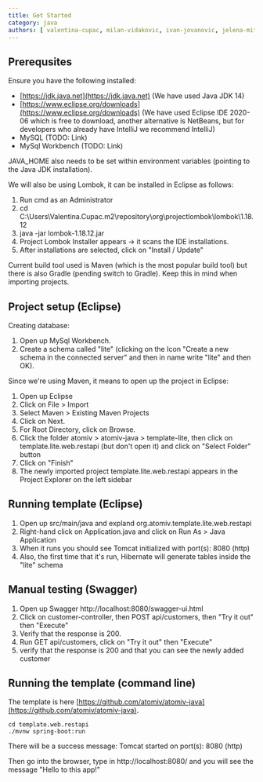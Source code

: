 ```yaml
---
title: Get Started
category: java
authors: [ valentina-cupac, milan-vidakovic, ivan-jovanovic, jelena-mitrovic ]
---
```


## Prerequsites

Ensure you have the following installed:

* [https://jdk.java.net](https://jdk.java.net) (We have used Java JDK 14)
* [https://www.eclipse.org/downloads](https://www.eclipse.org/downloads) (We have used Eclipse IDE 2020-06 which is free to download, another alternative is NetBeans, but for developers who already have IntelliJ we recommend IntelliJ)
* MySQL (TODO: Link)
* MySql Workbench (TODO: Link)

JAVA_HOME also needs to be set within environment variables (pointing to the Java JDK installation).

We will also be using Lombok, it can be installed in Eclipse as follows:
1. Run cmd as an Administrator
2. cd C:\Users\Valentina.Cupac.m2\repository\org\projectlombok\lombok\1.18.12
3. java -jar lombok-1.18.12.jar
4. Project Lombok Installer appears -> it scans the IDE installations.
5. After installations are selected, click on "Install / Update"

Current build tool used is Maven (which is the most popular build tool) but there is also Gradle (pending switch to Gradle). Keep this in mind when importing projects.

## Project setup (Eclipse)

Creating database:
1. Open up MySql Workbench.
2. Create a schema called "lite" (clicking on the Icon "Create a new schema in the connected server" and then in name write "lite" and then OK).

Since we're using Maven, it means to open up the project in Eclipse:
1. Open up Eclipse
2. Click on File > Import
3. Select Maven > Existing Maven Projects
4. Click on Next.
5. For Root Directory, click on Browse.
6. Click the folder atomiv > atomiv-java > template-lite, then click on template.lite.web.restapi (but don't open it) and click on "Select Folder" button
7. Click on "Finish"
8. The newly imported project template.lite.web.restapi appears in the Project Explorer on the left sidebar

## Running template (Eclipse)

1. Open up src/main/java and expland org.atomiv.template.lite.web.restapi
2. Right-hand click on Application.java and click on Run As > Java Application
3. When it runs you should see Tomcat initialized with port(s): 8080 (http)
4. Also, the first time that it's run, Hibernate will generate tables inside the "lite" schema

## Manual testing (Swagger)

1. Open up Swagger http://localhost:8080/swagger-ui.html
2. Click on customer-controller, then POST api/customers, then "Try it out" then "Execute"
3. Verify that the response is 200.
4. Run GET api/customers, click on "Try it out" then "Execute"
5. verify that the response is 200 and that you can see the newly added customer

## Running the template (command line)

The template is here [https://github.com/atomiv/atomiv-java](https://github.com/atomiv/atomiv-java).

```text
cd template.web.restapi
./mvnw spring-boot:run
```

There will be a success message: Tomcat started on port(s): 8080 (http)

Then go into the browser, type in http://localhost:8080/ and you will see the message "Hello to this app!"

